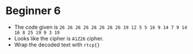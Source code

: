 # Beginner 6
* The code given is `26 26 26 26 26 26 26 26 19 12 5 5 16 9 14 7 9 14 16 8 25 19 9 3 19`
* Looks like the cipher is `A1Z26` cipher.
* Wrap the decoded text with `rtcp{}`
